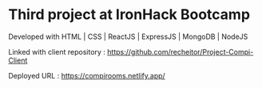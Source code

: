 # Third project at IronHack Bootcamp

Developed with HTML | CSS | ReactJS | ExpressJS | MongoDB | NodeJS

Linked with client repository : https://github.com/recheitor/Project-Compi-Client

Deployed URL : https://compirooms.netlify.app/
